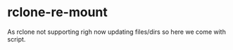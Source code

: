 # rclone-re-mount
As rclone not supporting righ now updating files/dirs so here we come with script.
